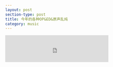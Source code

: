 ```yaml
---
layout: post
section-type: post
title: 今年的各种OP&ED&原声乱炖
category: music
---
```


<iframe frameborder="no" border="0" marginwidth="0" marginheight="0" width=330 height=86 src="https://music.163.com/outchain/player?type=2&id=28411051&auto=1&height=66"></iframe>



